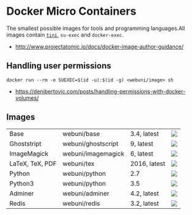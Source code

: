 Docker Micro Containers
=======================

The smallest possible images for tools and programming languages.All images contain
[`tini`](https://github.com/docker-library/official-images#init), `su-exec` and `docker-exec`.

- http://www.projectatomic.io/docs/docker-image-author-guidance/

Handling user permissions
-------------------------

    docker run --rm -e SUEXEC=$(id -u):$(id -g) <webuni/image> sh

- https://denibertovic.com/posts/handling-permissions-with-docker-volumes/

Images
------

<table>
<tr>
  <td>Base</td><td>webuni/base</td><td>3.4, latest</td>
  <td><a href="https://imagelayers.io/?images=webuni/base:3.4"><img src="https://badge.imagelayers.io/webuni/base:3.4.svg"></a></td>
<tr>
<tr>
  <td>Ghoststript</td><td>webuni/ghostscript</td><td>9, latest</td>
  <td><a href="https://imagelayers.io/?images=webuni/ghostscript:9"><img src="https://badge.imagelayers.io/webuni/ghostscript:9.svg"></a></td>
<tr>
<tr>
  <td>ImageMagick</td><td>webuni/imagemagick</td><td>6, latest</td>
  <td><a href="https://imagelayers.io/?images=webuni/imagemagick:6"><img src="https://badge.imagelayers.io/webuni/imagemagick:6.svg"></a></td>
<tr>
<tr>
  <td>LaTeX, TeX, PDF</td><td>webuni/tex</td><td>2016, latest</td>
  <td><a href="https://imagelayers.io/?images=webuni/tex:2016"><img src="https://badge.imagelayers.io/webuni/tex:2016.svg"></a></td>
<tr>
<tr>
  <td>Python</td><td>webuni/python</td><td>2.7</td>
  <td><a href="https://imagelayers.io/?images=webuni/python:2.7"><img src="https://badge.imagelayers.io/webuni/python:2.7.svg"></a></td>
<tr>
<tr>
  <td>Python3</td><td>webuni/python</td><td>3.5</td>
  <td><a href="https://imagelayers.io/?images=webuni/python:3.5"><img src="https://badge.imagelayers.io/webuni/python:3.5.svg"></a></td>
<tr>
<tr>
  <td>Adminer</td><td>webuni/adminer</td><td>4.2, latest</td>
  <td><a href="https://imagelayers.io/?images=webuni/adminer:4.2"><img src="https://badge.imagelayers.io/webuni/adminer:4.2.svg"></a></td>
<tr>
<tr>
  <td>Redis</td><td>webuni/redis</td><td>3.2, latest</td>
  <td><a href="https://imagelayers.io/?images=webuni/redis:3.2"><img src="https://badge.imagelayers.io/webuni/redis:3.2.svg"></a></td>
<tr>
</table>

